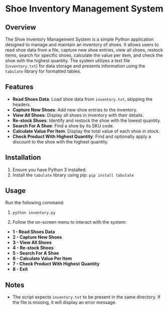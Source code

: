 # Shoe Inventory Management System

## Overview

The Shoe Inventory Management System is a simple Python application designed to manage and maintain an inventory of shoes. It allows users to read shoe data from a file, capture new shoe entries, view all shoes, restock items, search for specific shoes, calculate the value per item, and check the shoe with the highest quantity. The system utilizes a text file (`inventory.txt`) for data storage and presents information using the `tabulate` library for formatted tables.

## Features

- **Read Shoes Data**: Load shoe data from `inventory.txt`, skipping the headers.
- **Capture New Shoes**: Add new shoe entries to the inventory.
- **View All Shoes**: Display all shoes in inventory with their details.
- **Re-stock Shoes**: Identify and restock the shoe with the lowest quantity.
- **Search For A Shoe**: Find a shoe by its SKU code.
- **Calculate Value Per Item**: Display the total value of each shoe in stock.
- **Check Product With Highest Quantity**: Find and optionally apply a discount to the shoe with the highest quantity.

## Installation

1. Ensure you have Python 3 installed.
2. Install the `tabulate` library using pip:
   `pip install tabulate`

## Usage

Run the following command:
1. `python inventory.py`
   
3. Follow the on-screen menu to interact with the system:

- **1 - Read Shoes Data**
- **2 - Capture New Shoes**
- **3 - View All Shoes**
- **4 - Re-stock Shoes**
- **5 - Search For A Shoe**
- **6 - Calculate Value Per Item**
- **7 - Check Product With Highest Quantity**
- **8 - Exit**

## Notes

- The script expects `inventory.txt` to be present in the same directory. If the file is missing, it will display an error message.
